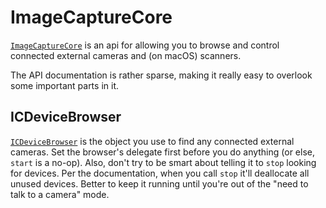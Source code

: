 # ImageCaptureCore

[`ImageCaptureCore`](https://developer.apple.com/documentation/imagecapturecore) is an api for allowing you to browse and control connected external cameras and (on macOS) scanners.

The API documentation is rather sparse, making it really easy to overlook some important parts in it.

## ICDeviceBrowser

[`ICDeviceBrowser`](https://developer.apple.com/documentation/imagecapturecore/icdevicebrowser) is the object you use to find any connected external cameras. Set the browser's delegate first before you do anything (or else, `start` is a no-op). Also, don't try to be smart about telling it to `stop` looking for devices. Per the documentation, when you call `stop` it'll deallocate all unused devices. Better to keep it running until you're out of the "need to talk to a camera" mode.
